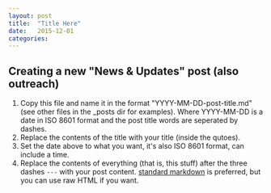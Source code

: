 ```yaml
---
layout: post
title:  "Title Here"
date:   2015-12-01
categories:
---
```


## Creating a new "News & Updates" post (also outreach)

1. Copy this file and name it in the format "YYYY-MM-DD-post-title.md" (see other files in the _posts dir for examples).
   Where YYYY-MM-DD is a date in ISO 8601 format and the post title words are seperated by dashes.
2. Replace the contents of the title with your title (inside the qutoes).
3. Set the date above to what you want, it's also ISO 8601 format, can include a time.
4. Replace the contents of everything (that is, this stuff) after the three dashes `---` with your post content.
   [standard markdown](https://daringfireball.net/projects/markdown/) is preferred, but you can use raw HTML if you want.
